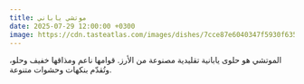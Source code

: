 ```yaml
---
title: موتشي ياباني
date: 2025-07-29 12:00:00 +0300
image: https://cdn.tasteatlas.com/images/dishes/7cce87e6040347f5930f6356a6b4ab52.jpg
---
```


الموتشي هو حلوى يابانية تقليدية مصنوعة من الأرز. قوامها ناعم ومذاقها خفيف وحلو، وتُقدّم بنكهات وحشوات متنوعة.